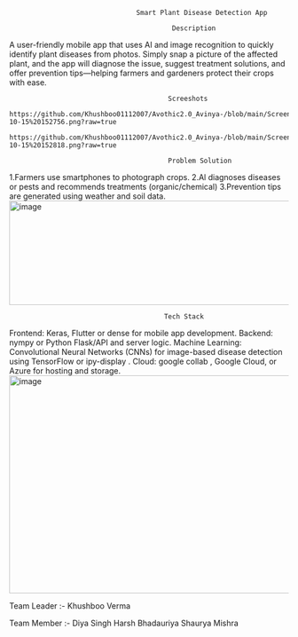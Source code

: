                                     Smart Plant Disease Detection App

                                             Description
A user-friendly mobile app that uses AI and image recognition to quickly identify plant diseases from photos. Simply snap a picture of the affected plant, and the app will diagnose the issue, suggest treatment solutions, and offer prevention tips—helping farmers and gardeners protect their crops with ease.

                                            Screeshots 
           https://github.com/Khushboo01112007/Avothic2.0_Avinya-/blob/main/Screenshot%202025-10-15%20152756.png?raw=true
           https://github.com/Khushboo01112007/Avothic2.0_Avinya-/blob/main/Screenshot%202025-10-15%20152818.png?raw=true
           
                                            Problem Solution
1.Farmers use smartphones to photograph crops.
2.Al diagnoses diseases or pests and recommends treatments (organic/chemical)
3.Prevention tips are generated using weather and soil data. <img width="1428" height="188" alt="image" src="https://github.com/user-attachments/assets/895c5a83-e7cb-4586-af2c-41302e8c5a32" />

                                           Tech Stack
Frontend: Keras, Flutter or dense for mobile app development.
Backend:  nympy or Python Flask/API and server logic.
Machine Learning: Convolutional Neural Networks (CNNs) for image-based disease detection using TensorFlow or ipy-display .
Cloud: google collab , Google Cloud, or Azure for hosting and storage.
      <img width="2680" height="393" alt="image" src="https://github.com/user-attachments/assets/97deaf3a-3910-475f-8b69-aa11cff768e3" />
      
Team Leader :- Khushboo Verma

Team Member :-  Diya Singh 
                Harsh Bhadauriya 
                Shaurya Mishra 
